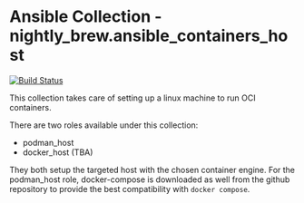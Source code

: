 # Ansible Collection - nightly_brew.ansible_containers_host

[![Build Status](https://droneci.moonlit-room.org/api/badges/nightly_brew/ansible_containers_host/status.svg)](https://droneci.moonlit-room.org/nightly_brew/ansible_containers_host)

This collection takes care of setting up a linux machine to run OCI containers.

There are two roles available under this collection:
- podman_host
- docker_host (TBA)

They both setup the targeted host with the chosen container engine.
For the podman_host role, docker-compose is downloaded as well from the github repository to provide the best compatibility with `docker compose`.
